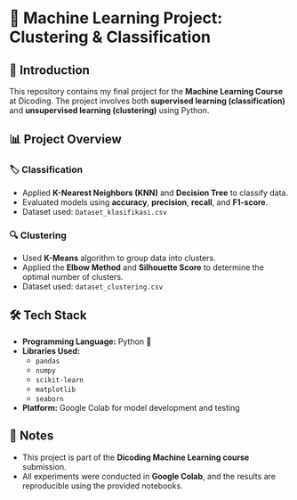 # 📌 Machine Learning Project: Clustering & Classification

## 📖 Introduction
This repository contains my final project for the **Machine Learning Course** at Dicoding. The project involves both **supervised learning (classification)** and **unsupervised learning (clustering)** using Python.

## 📊 Project Overview

### 🏷️ Classification
- Applied **K-Nearest Neighbors (KNN)** and **Decision Tree** to classify data.
- Evaluated models using **accuracy**, **precision**, **recall**, and **F1-score**.
- Dataset used: `Dataset_klasifikasi.csv`

### 🔍 Clustering
- Used **K-Means** algorithm to group data into clusters.
- Applied the **Elbow Method** and **Silhouette Score** to determine the optimal number of clusters.
- Dataset used: `dataset_clustering.csv`

## 🛠️ Tech Stack
- **Programming Language:** Python 🐍
- **Libraries Used:** 
  - `pandas`
  - `numpy`
  - `scikit-learn`
  - `matplotlib`
  - `seaborn`
- **Platform:** Google Colab for model development and testing

## 📌 Notes
- This project is part of the **Dicoding Machine Learning course** submission.
- All experiments were conducted in **Google Colab**, and the results are reproducible using the provided notebooks.
